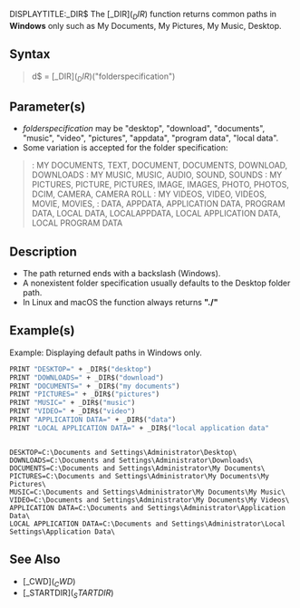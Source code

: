 DISPLAYTITLE:_DIR$
The [_DIR$](_DIR$) function returns common paths in **Windows** only such as My Documents, My Pictures, My Music, Desktop.


## Syntax

>  d$ = [_DIR$](_DIR$)("folderspecification")


## Parameter(s)

* *folderspecification* may be "desktop", "download", "documents", "music", "video", "pictures", "appdata", "program data", "local data".
* Some variation is accepted for the folder specification:
> : MY DOCUMENTS, TEXT, DOCUMENT, DOCUMENTS, DOWNLOAD, DOWNLOADS
> : MY MUSIC, MUSIC, AUDIO, SOUND, SOUNDS
> : MY PICTURES, PICTURE, PICTURES, IMAGE, IMAGES, PHOTO, PHOTOS, DCIM, CAMERA, CAMERA ROLL
> : MY VIDEOS, VIDEO, VIDEOS, MOVIE, MOVIES,
> : DATA, APPDATA, APPLICATION DATA, PROGRAM DATA, LOCAL DATA, LOCALAPPDATA, LOCAL APPLICATION DATA, LOCAL PROGRAM DATA


## Description

* The path returned ends with a backslash (Windows).
* A nonexistent folder specification usually defaults to the Desktop folder path.
* In Linux and macOS the function always returns **"./"**


## Example(s)

Example: Displaying default paths in Windows only.

```vb
PRINT "DESKTOP=" + _DIR$("desktop")
PRINT "DOWNLOADS=" + _DIR$("download")
PRINT "DOCUMENTS=" + _DIR$("my documents")
PRINT "PICTURES=" + _DIR$("pictures")
PRINT "MUSIC=" + _DIR$("music")
PRINT "VIDEO=" + _DIR$("video")
PRINT "APPLICATION DATA=" + _DIR$("data")
PRINT "LOCAL APPLICATION DATA=" + _DIR$("local application data"

```

```text

DESKTOP=C:\Documents and Settings\Administrator\Desktop\
DOWNLOADS=C:\Documents and Settings\Administrator\Downloads\
DOCUMENTS=C:\Documents and Settings\Administrator\My Documents\
PICTURES=C:\Documents and Settings\Administrator\My Documents\My Pictures\
MUSIC=C:\Documents and Settings\Administrator\My Documents\My Music\
VIDEO=C:\Documents and Settings\Administrator\My Documents\My Videos\
APPLICATION DATA=C:\Documents and Settings\Administrator\Application Data\
LOCAL APPLICATION DATA=C:\Documents and Settings\Administrator\Local Settings\Application Data\ 

```



## See Also

* [_CWD$](_CWD$)
* [_STARTDIR$](_STARTDIR$)
 



